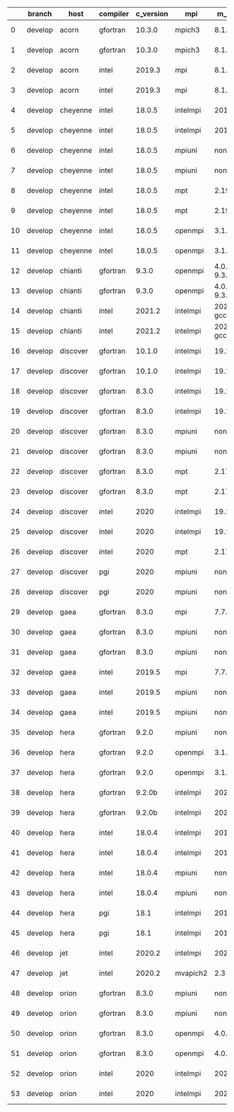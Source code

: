 |    | branch   | host     | compiler   | c_version   | mpi      | m_version          | o_g   | os     | netcdf_c   | netcdf_f   | build   | u_pass   | u_fail   | s_pass   | s_fail   | e_pass   | e_fail   | nuopc_pass   | nuopc_fail   | artifacts_hash                                                                                                                                                        | modified                   |
|----|----------|----------|------------|-------------|----------|--------------------|-------|--------|------------|------------|---------|----------|----------|----------|----------|----------|----------|--------------|--------------|-----------------------------------------------------------------------------------------------------------------------------------------------------------------------|----------------------------|
|  0 | develop  | acorn    | gfortran   | 10.3.0      | mpich3   | 8.1.7              | O     | Linux  | 4.7.4      | 4.5.3      | fail    | 13685    | 0        | 49       | 0        | 80       | 0        | 50           | 0            | [artifacts](https://github.com/esmf-org/esmf-test-artifacts/tree/78f1afd5ffa13e304e99795c1cb3121fb492568a/develop/acorn/gfortran/10.3.0/O/mpich3/8.1.7)               | 2022-03-08 19:14:45.941115 |
|  1 | develop  | acorn    | gfortran   | 10.3.0      | mpich3   | 8.1.7              | g     | Linux  | 4.7.4      | 4.5.3      | fail    | 13685    | 0        | 49       | 0        | 80       | 0        | 50           | 0            | [artifacts](https://github.com/esmf-org/esmf-test-artifacts/tree/7129810731714dfd62e3a2050af51efedf723c37/develop/acorn/gfortran/10.3.0/g/mpich3/8.1.7)               | 2022-03-08 19:14:45.941122 |
|  2 | develop  | acorn    | intel      | 2019.3      | mpi      | 8.1.7              | O     | Linux  | 4.7.4      | 4.5.3      | fail    | 13685    | 0        | 49       | 0        | 80       | 0        | 50           | 0            | [artifacts](https://github.com/esmf-org/esmf-test-artifacts/tree/37d001e59f489246e87e4adde8109d783708e90c/develop/acorn/intel/2019.3/O/mpi/8.1.7)                     | 2022-03-08 19:14:45.941119 |
|  3 | develop  | acorn    | intel      | 2019.3      | mpi      | 8.1.7              | g     | Linux  | 4.7.4      | 4.5.3      | fail    | 13685    | 0        | 49       | 0        | 80       | 0        | 50           | 0            | [artifacts](https://github.com/esmf-org/esmf-test-artifacts/tree/159fcf9b83c64b2ca9144b5610dbcb5419e6885e/develop/acorn/intel/2019.3/g/mpi/8.1.7)                     | 2022-03-08 19:14:45.941095 |
|  4 | develop  | cheyenne | intel      | 18.0.5      | intelmpi | 2018.4.274         | O     | Linux  | 4.6.3      | 4.4.4      | fail    | 13685    | 0        | 49       | 0        | 80       | 0        | 50           | 0            | [artifacts](https://github.com/esmf-org/esmf-test-artifacts/tree/dea8c8633acce12a8e87190885df327ff5537c69/develop/cheyenne/intel/18.0.5/O/intelmpi/2018.4.274)        | 2022-03-08 19:14:05.256340 |
|  5 | develop  | cheyenne | intel      | 18.0.5      | intelmpi | 2018.4.274         | g     | Linux  | 4.6.3      | 4.4.4      | fail    | 13685    | 0        | 49       | 0        | 80       | 0        | 50           | 0            | [artifacts](https://github.com/esmf-org/esmf-test-artifacts/tree/b41ad1ba6bdb8bf24751b1260e7563d4cad8ab76/develop/cheyenne/intel/18.0.5/g/intelmpi/2018.4.274)        | 2022-03-08 19:14:05.256335 |
|  6 | develop  | cheyenne | intel      | 18.0.5      | mpiuni   | none               | O     | Linux  | 4.8.1      | 4.5.3      | fail    | 12158    | 0        | 8        | 0        | 43       | 0        | 0            | 50           | [artifacts](https://github.com/esmf-org/esmf-test-artifacts/tree/dce37d167c6e7fff74357fe224cc6bd37e36c5e1/develop/cheyenne/intel/18.0.5/O/mpiuni/none)                | 2022-03-08 19:14:05.256342 |
|  7 | develop  | cheyenne | intel      | 18.0.5      | mpiuni   | none               | g     | Linux  | 4.8.1      | 4.5.3      | fail    | 12158    | 0        | 8        | 0        | 43       | 0        | 0            | 50           | [artifacts](https://github.com/esmf-org/esmf-test-artifacts/tree/1d7990bae5546f0aa6bc054d966f3879f8dc4ee9/develop/cheyenne/intel/18.0.5/g/mpiuni/none)                | 2022-03-08 19:14:05.256330 |
|  8 | develop  | cheyenne | intel      | 18.0.5      | mpt      | 2.19               | O     | Linux  | 4.6.3      | 4.4.4      | fail    | 13685    | 0        | 49       | 0        | 80       | 0        | 50           | 0            | [artifacts](https://github.com/esmf-org/esmf-test-artifacts/tree/9d37a0b49e6617da09fe5262c334aae0f59410d7/develop/cheyenne/intel/18.0.5/O/mpt/2.19)                   | 2022-03-08 19:14:05.256347 |
|  9 | develop  | cheyenne | intel      | 18.0.5      | mpt      | 2.19               | g     | Linux  | 4.6.3      | 4.4.4      | fail    | 13685    | 0        | 49       | 0        | 80       | 0        | 50           | 0            | [artifacts](https://github.com/esmf-org/esmf-test-artifacts/tree/85960f541739cef67d170118f3f7414e07f36569/develop/cheyenne/intel/18.0.5/g/mpt/2.19)                   | 2022-03-08 19:14:05.256338 |
| 10 | develop  | cheyenne | intel      | 18.0.5      | openmpi  | 3.1.4              | O     | Linux  | 4.6.3      | 4.4.4      | fail    | 13685    | 0        | 49       | 0        | 80       | 0        | 50           | 0            | [artifacts](https://github.com/esmf-org/esmf-test-artifacts/tree/7f234936b49d1cee5bea83d20cb89e1733e7f5bf/develop/cheyenne/intel/18.0.5/O/openmpi/3.1.4)              | 2022-03-08 19:14:05.256345 |
| 11 | develop  | cheyenne | intel      | 18.0.5      | openmpi  | 3.1.4              | g     | Linux  | 4.6.3      | 4.4.4      | fail    | 13685    | 0        | 49       | 0        | 80       | 0        | 50           | 0            | [artifacts](https://github.com/esmf-org/esmf-test-artifacts/tree/7bfbb5cd93809082db8f5f8cdd9d89dd705cc6d9/develop/cheyenne/intel/18.0.5/g/openmpi/3.1.4)              | 2022-03-08 19:14:05.256314 |
| 12 | develop  | chianti  | gfortran   | 9.3.0       | openmpi  | 4.0.5-gcc-9.3.0    | O     | Linux  | 4.8.0      | 4.5.3      | fail    | 13685    | 0        | 49       | 0        | 80       | 0        | 44           | 6            | [artifacts](https://github.com/esmf-org/esmf-test-artifacts/tree/3b43c0526717283451d4cfcf087c079315fddb71/develop/chianti/gfortran/9.3.0/O/openmpi/4.0.5-gcc-9.3.0)   | 2022-03-08 19:14:07.203465 |
| 13 | develop  | chianti  | gfortran   | 9.3.0       | openmpi  | 4.0.5-gcc-9.3.0    | g     | Linux  | 4.8.0      | 4.5.3      | fail    | 13685    | 0        | 49       | 0        | 80       | 0        | 44           | 6            | [artifacts](https://github.com/esmf-org/esmf-test-artifacts/tree/adcdf6173e0125911683f4b4202d1c3245ef5c32/develop/chianti/gfortran/9.3.0/g/openmpi/4.0.5-gcc-9.3.0)   | 2022-03-08 19:14:07.203481 |
| 14 | develop  | chianti  | intel      | 2021.2      | intelmpi | 2021.2.0-gcc-9.3.0 | O     | Linux  | 4.8.0      | 4.5.3      | fail    | 13685    | 0        | 49       | 0        | 80       | 0        | 44           | 6            | [artifacts](https://github.com/esmf-org/esmf-test-artifacts/tree/0210c4de5e0232ba707db12c5e9dad15ccc5be9a/develop/chianti/intel/2021.2/O/intelmpi/2021.2.0-gcc-9.3.0) | 2022-03-08 19:14:07.203484 |
| 15 | develop  | chianti  | intel      | 2021.2      | intelmpi | 2021.2.0-gcc-9.3.0 | g     | Linux  | 4.8.0      | 4.5.3      | fail    | 13685    | 0        | 49       | 0        | 80       | 0        | 44           | 6            | [artifacts](https://github.com/esmf-org/esmf-test-artifacts/tree/91ba61b77840d3208e38eac0886ece2d869085fe/develop/chianti/intel/2021.2/g/intelmpi/2021.2.0-gcc-9.3.0) | 2022-03-08 19:14:07.203487 |
| 16 | develop  | discover | gfortran   | 10.1.0      | intelmpi | 19.1.3.304         | O     | Linux  | N/A        | N/A        | fail    | 13670    | 15       | 49       | 0        | 80       | 0        | 50           | 0            | [artifacts](https://github.com/esmf-org/esmf-test-artifacts/tree/3c15099d7f8531411553e9f95e8e6ca3d33deacc/develop/discover/gfortran/10.1.0/O/intelmpi/19.1.3.304)     | 2022-03-08 19:14:10.507536 |
| 17 | develop  | discover | gfortran   | 10.1.0      | intelmpi | 19.1.3.304         | g     | Linux  | N/A        | N/A        | fail    | 13670    | 15       | 49       | 0        | 80       | 0        | 50           | 0            | [artifacts](https://github.com/esmf-org/esmf-test-artifacts/tree/ea2d95cb736feab8bde1cffe70922f2db07fc08c/develop/discover/gfortran/10.1.0/g/intelmpi/19.1.3.304)     | 2022-03-08 19:14:10.507510 |
| 18 | develop  | discover | gfortran   | 8.3.0       | intelmpi | 19.1.3.304         | O     | Linux  | N/A        | N/A        | fail    | 13670    | 15       | 49       | 0        | 80       | 0        | 50           | 0            | [artifacts](https://github.com/esmf-org/esmf-test-artifacts/tree/d0084e7fd3b95306c939982d0f7cf1578f791a86/develop/discover/gfortran/8.3.0/O/intelmpi/19.1.3.304)      | 2022-03-08 19:14:10.507553 |
| 19 | develop  | discover | gfortran   | 8.3.0       | intelmpi | 19.1.3.304         | g     | Linux  | N/A        | N/A        | fail    | 13670    | 15       | 49       | 0        | 80       | 0        | 50           | 0            | [artifacts](https://github.com/esmf-org/esmf-test-artifacts/tree/07b736795026d899e01b0436a6c34ea9a7010878/develop/discover/gfortran/8.3.0/g/intelmpi/19.1.3.304)      | 2022-03-08 19:14:10.507526 |
| 20 | develop  | discover | gfortran   | 8.3.0       | mpiuni   | none               | O     | Linux  | N/A        | N/A        | fail    | 12158    | 0        | 8        | 0        | 43       | 0        | 0            | 50           | [artifacts](https://github.com/esmf-org/esmf-test-artifacts/tree/908c07d35dfdfa82cde309a1c0efb30791aeba3f/develop/discover/gfortran/8.3.0/O/mpiuni/none)              | 2022-03-08 19:14:10.507547 |
| 21 | develop  | discover | gfortran   | 8.3.0       | mpiuni   | none               | g     | Linux  | N/A        | N/A        | fail    | 12158    | 0        | 8        | 0        | 43       | 0        | 0            | 50           | [artifacts](https://github.com/esmf-org/esmf-test-artifacts/tree/e77245bf8dfef50b82203edf3671e94342557054/develop/discover/gfortran/8.3.0/g/mpiuni/none)              | 2022-03-08 19:14:10.507532 |
| 22 | develop  | discover | gfortran   | 8.3.0       | mpt      | 2.17               | O     | Linux  | N/A        | N/A        | fail    | 13685    | 0        | 49       | 0        | 80       | 0        | 46           | 4            | [artifacts](https://github.com/esmf-org/esmf-test-artifacts/tree/1dfd214a0de3a8367de2937e378f3c8dbf5aa5cf/develop/discover/gfortran/8.3.0/O/mpt/2.17)                 | 2022-03-08 19:14:10.507551 |
| 23 | develop  | discover | gfortran   | 8.3.0       | mpt      | 2.17               | g     | Linux  | N/A        | N/A        | fail    | 13685    | 0        | 49       | 0        | 80       | 0        | 46           | 4            | [artifacts](https://github.com/esmf-org/esmf-test-artifacts/tree/312e68ee141e8b5c0ae0869a7e114f3f60fc369d/develop/discover/gfortran/8.3.0/g/mpt/2.17)                 | 2022-03-08 19:14:10.507543 |
| 24 | develop  | discover | intel      | 2020        | intelmpi | 19.1.3.304         | O     | Linux  | 4.8.0      | 4.5.4      | fail    | 13685    | 0        | 49       | 0        | 80       | 0        | 50           | 0            | [artifacts](https://github.com/esmf-org/esmf-test-artifacts/tree/a34ce7f111df0782872cfe3e5ceedb419c61302e/develop/discover/intel/2020/O/intelmpi/19.1.3.304)          | 2022-03-08 19:14:10.507545 |
| 25 | develop  | discover | intel      | 2020        | intelmpi | 19.1.3.304         | g     | Linux  | 4.8.0      | 4.5.4      | fail    | 13685    | 0        | 49       | 0        | 80       | 0        | 50           | 0            | [artifacts](https://github.com/esmf-org/esmf-test-artifacts/tree/de73580c4d48b3e4ac115a8fcfcf2810e86c6799/develop/discover/intel/2020/g/intelmpi/19.1.3.304)          | 2022-03-08 19:14:10.507540 |
| 26 | develop  | discover | intel      | 2020        | mpt      | 2.17               | O     | Linux  | 4.8.0      | 4.5.4      | fail    | 13685    | 0        | 49       | 0        | 80       | 0        | 50           | 0            | [artifacts](https://github.com/esmf-org/esmf-test-artifacts/tree/b8ae1bc2d17c5c1c63f445f7214bb2e305c90b4e/develop/discover/intel/2020/O/mpt/2.17)                     | 2022-03-08 19:14:10.507538 |
| 27 | develop  | discover | pgi        | 2020        | mpiuni   | none               | O     | Linux  | N/A        | N/A        | fail    | 11536    | 622      | 6        | 2        | 40       | 3        | 0            | 50           | [artifacts](https://github.com/esmf-org/esmf-test-artifacts/tree/db656d2ba19ba9317854fb28979e2de0bd07ffb3/develop/discover/pgi/2020/O/mpiuni/none)                    | 2022-03-08 19:14:10.507549 |
| 28 | develop  | discover | pgi        | 2020        | mpiuni   | none               | g     | Linux  | N/A        | N/A        | fail    | 11536    | 622      | 4        | 4        | 40       | 3        | 0            | 50           | [artifacts](https://github.com/esmf-org/esmf-test-artifacts/tree/854c32b23a30e961e977b80610322af40789ba09/develop/discover/pgi/2020/g/mpiuni/none)                    | 2022-03-08 19:14:10.507534 |
| 29 | develop  | gaea     | gfortran   | 8.3.0       | mpi      | 7.7.11             | g     | Unicos | 4.6.3      | 4.4.5      | fail    | 13684    | 1        | 49       | 0        | 80       | 0        | 47           | 3            | [artifacts](https://github.com/esmf-org/esmf-test-artifacts/tree/3ca56787d5fdb754017508905ff2dd55e1c79e4f/develop/gaea/gfortran/8.3.0/g/mpi/7.7.11)                   | 2022-03-08 19:14:13.659192 |
| 30 | develop  | gaea     | gfortran   | 8.3.0       | mpiuni   | none               | O     | Unicos | 4.6.3      | 4.4.5      | fail    | 12158    | 0        | 8        | 0        | 43       | 0        | 0            | 50           | [artifacts](https://github.com/esmf-org/esmf-test-artifacts/tree/2c67c164f4bee2f28d70ca8438960f3bcd179801/develop/gaea/gfortran/8.3.0/O/mpiuni/none)                  | 2022-03-08 19:14:13.659188 |
| 31 | develop  | gaea     | gfortran   | 8.3.0       | mpiuni   | none               | g     | Unicos | 4.6.3      | 4.4.5      | fail    | 12158    | 0        | 8        | 0        | 43       | 0        | 0            | 50           | [artifacts](https://github.com/esmf-org/esmf-test-artifacts/tree/52467781dd79d36f7b9244acfbdaa3f99e05859e/develop/gaea/gfortran/8.3.0/g/mpiuni/none)                  | 2022-03-08 19:14:13.659180 |
| 32 | develop  | gaea     | intel      | 2019.5      | mpi      | 7.7.11             | O     | Unicos | 4.6.3      | 4.4.5      | fail    | 13670    | 15       | 49       | 0        | 80       | 0        | 47           | 3            | [artifacts](https://github.com/esmf-org/esmf-test-artifacts/tree/b6ed083a5d2a80ee2e78dc611ec32da28fa21964/develop/gaea/intel/2019.5/O/mpi/7.7.11)                     | 2022-03-08 19:14:13.659177 |
| 33 | develop  | gaea     | intel      | 2019.5      | mpiuni   | none               | O     | Unicos | 4.6.3      | 4.4.5      | fail    | 12143    | 15       | 8        | 0        | 43       | 0        | 0            | 50           | [artifacts](https://github.com/esmf-org/esmf-test-artifacts/tree/f168c28712eb8c480c1160c0a16716bc9090c6c0/develop/gaea/intel/2019.5/O/mpiuni/none)                    | 2022-03-08 19:14:13.659190 |
| 34 | develop  | gaea     | intel      | 2019.5      | mpiuni   | none               | g     | Unicos | 4.6.3      | 4.4.5      | fail    | 12143    | 15       | 8        | 0        | 43       | 0        | 0            | 50           | [artifacts](https://github.com/esmf-org/esmf-test-artifacts/tree/10f942235784a0a794295f37e24c20521529fe35/develop/gaea/intel/2019.5/g/mpiuni/none)                    | 2022-03-08 19:14:13.659185 |
| 35 | develop  | hera     | gfortran   | 9.2.0       | mpiuni   | none               | O     | Linux  | 4.7.2      | 4.5.2      | fail    | 12158    | 0        | 8        | 0        | 43       | 0        | 0            | 50           | [artifacts](https://github.com/esmf-org/esmf-test-artifacts/tree/9e0adbb6e60f7137e47575607a1d383d9fc49c6c/develop/hera/gfortran/9.2.0/O/mpiuni/none)                  | 2022-03-08 19:14:16.537261 |
| 36 | develop  | hera     | gfortran   | 9.2.0       | openmpi  | 3.1.4              | O     | Linux  | 4.7.2      | 4.5.2      | fail    | 13685    | 0        | 49       | 0        | 80       | 0        | 50           | 0            | [artifacts](https://github.com/esmf-org/esmf-test-artifacts/tree/cb8c2712f0ff3af89356d686b8eb5cb7fdc991ac/develop/hera/gfortran/9.2.0/O/openmpi/3.1.4)                | 2022-03-08 19:14:16.537256 |
| 37 | develop  | hera     | gfortran   | 9.2.0       | openmpi  | 3.1.4              | g     | Linux  | 4.7.2      | 4.5.2      | fail    | 13685    | 0        | 49       | 0        | 80       | 0        | 50           | 0            | [artifacts](https://github.com/esmf-org/esmf-test-artifacts/tree/ff33134182e4ca4c35af178abbd0970d1a0fbf28/develop/hera/gfortran/9.2.0/g/openmpi/3.1.4)                | 2022-03-08 19:14:16.537240 |
| 38 | develop  | hera     | gfortran   | 9.2.0b      | intelmpi | 2020               | O     | Linux  | N/A        | N/A        | fail    | 0        | 8807     | 0        | 49       | 0        | 80       | 0            | 50           | [artifacts](https://github.com/esmf-org/esmf-test-artifacts/tree/60a4be96ad9135d3c603a1749e68ed1641095698/develop/hera/gfortran/9.2.0b/O/intelmpi/2020)               | 2022-03-08 19:14:16.537246 |
| 39 | develop  | hera     | gfortran   | 9.2.0b      | intelmpi | 2020               | g     | Linux  | N/A        | N/A        | fail    | 0        | 8807     | 0        | 49       | 0        | 80       | 0            | 50           | [artifacts](https://github.com/esmf-org/esmf-test-artifacts/tree/4e4faede9f445805f28410de96943a25723c0557/develop/hera/gfortran/9.2.0b/g/intelmpi/2020)               | 2022-03-08 19:14:16.537263 |
| 40 | develop  | hera     | intel      | 18.0.4      | intelmpi | 2018.4.274         | O     | Linux  | 4.7.0      | 4.4.5      | fail    | 13685    | 0        | 49       | 0        | 80       | 0        | 50           | 0            | [artifacts](https://github.com/esmf-org/esmf-test-artifacts/tree/c56d60997c345a09936f0843323905fa21a37d26/develop/hera/intel/18.0.4/O/intelmpi/2018.4.274)            | 2022-03-08 19:14:16.537249 |
| 41 | develop  | hera     | intel      | 18.0.4      | intelmpi | 2018.4.274         | g     | Linux  | 4.7.0      | 4.4.5      | fail    | 13685    | 0        | 49       | 0        | 80       | 0        | 50           | 0            | [artifacts](https://github.com/esmf-org/esmf-test-artifacts/tree/e5161a3cb1998558f6b8bfe911feea19a47b3925/develop/hera/intel/18.0.4/g/intelmpi/2018.4.274)            | 2022-03-08 19:14:16.537225 |
| 42 | develop  | hera     | intel      | 18.0.4      | mpiuni   | none               | O     | Linux  | 4.7.0      | 4.4.5      | fail    | 12158    | 0        | 8        | 0        | 43       | 0        | 0            | 50           | [artifacts](https://github.com/esmf-org/esmf-test-artifacts/tree/45a5601cd50cbbbbbc3a5e33322018b0b60c56bf/develop/hera/intel/18.0.4/O/mpiuni/none)                    | 2022-03-08 19:14:16.537265 |
| 43 | develop  | hera     | intel      | 18.0.4      | mpiuni   | none               | g     | Linux  | 4.7.0      | 4.4.5      | fail    | 12158    | 0        | 8        | 0        | 43       | 0        | 0            | 50           | [artifacts](https://github.com/esmf-org/esmf-test-artifacts/tree/4ac6827e4df060dcbfefbf1821f84a8f449a879b/develop/hera/intel/18.0.4/g/mpiuni/none)                    | 2022-03-08 19:14:16.537244 |
| 44 | develop  | hera     | pgi        | 18.1        | intelmpi | 2018.0.4           | O     | Linux  | N/A        | N/A        | fail    | fail     | fail     | fail     | fail     | fail     | fail     | 0            | 50           | [artifacts](https://github.com/esmf-org/esmf-test-artifacts/tree/60e80fc10888feeac94023ada3026e3b94216a28/develop/hera/pgi/18.1/O/intelmpi/2018.0.4)                  | 2022-03-08 19:14:16.537254 |
| 45 | develop  | hera     | pgi        | 18.1        | intelmpi | 2018.0.4           | g     | Linux  | N/A        | N/A        | fail    | fail     | fail     | fail     | fail     | fail     | fail     | 0            | 50           | [artifacts](https://github.com/esmf-org/esmf-test-artifacts/tree/68b68e5c27e6c1b876c6775e27be46e81dd80f75/develop/hera/pgi/18.1/g/intelmpi/2018.0.4)                  | 2022-03-08 19:14:16.537251 |
| 46 | develop  | jet      | intel      | 2020.2      | intelmpi | 2020.2             | g     | Linux  | 4.7.0      | 4.4.5      | fail    | pending  | pending  | pending  | pending  | pending  | pending  | pending      | pending      | [artifacts](https://github.com/esmf-org/esmf-test-artifacts/tree/21866b1cb4f2790b631349e6846ac4513f840efc/develop/jet/intel/2020.2/g/intelmpi/2020.2)                 | 2022-03-08 19:14:18.723282 |
| 47 | develop  | jet      | intel      | 2020.2      | mvapich2 | 2.3                | O     | Linux  | 4.7.0      | 4.4.5      | fail    | pending  | pending  | pending  | pending  | pending  | pending  | pending      | pending      | [artifacts](https://github.com/esmf-org/esmf-test-artifacts/tree/79187462b8eeedeb01c32ce1369b9dffb0c770ed/develop/jet/intel/2020.2/O/mvapich2/2.3)                    | 2022-03-08 19:14:18.723267 |
| 48 | develop  | orion    | gfortran   | 8.3.0       | mpiuni   | none               | O     | Linux  | 4.7.4      | 4.5.3      | fail    | 12158    | 0        | 8        | 0        | 43       | 0        | 0            | 50           | [artifacts](https://github.com/esmf-org/esmf-test-artifacts/tree/aedfa957dee1ca393188fe7e160e1364c05d702f/develop/orion/gfortran/8.3.0/O/mpiuni/none)                 | 2022-03-08 19:14:21.023332 |
| 49 | develop  | orion    | gfortran   | 8.3.0       | mpiuni   | none               | g     | Linux  | 4.7.4      | 4.5.3      | fail    | 12158    | 0        | 8        | 0        | 43       | 0        | 0            | 50           | [artifacts](https://github.com/esmf-org/esmf-test-artifacts/tree/0e7d2b54d9d57612ad26215e151e5b6d80a354cf/develop/orion/gfortran/8.3.0/g/mpiuni/none)                 | 2022-03-08 19:14:21.023330 |
| 50 | develop  | orion    | gfortran   | 8.3.0       | openmpi  | 4.0.2              | O     | Linux  | 4.7.4      | 4.5.3      | fail    | 13685    | 0        | 49       | 0        | 80       | 0        | 50           | 0            | [artifacts](https://github.com/esmf-org/esmf-test-artifacts/tree/f4a23caf5c69498b8182341430319116ad0db6ce/develop/orion/gfortran/8.3.0/O/openmpi/4.0.2)               | 2022-03-08 19:14:21.023301 |
| 51 | develop  | orion    | gfortran   | 8.3.0       | openmpi  | 4.0.2              | g     | Linux  | 4.7.4      | 4.5.3      | fail    | 13685    | 0        | 49       | 0        | 80       | 0        | 50           | 0            | [artifacts](https://github.com/esmf-org/esmf-test-artifacts/tree/99bc0348f720542a9e8e94bdf56750286efa0629/develop/orion/gfortran/8.3.0/g/openmpi/4.0.2)               | 2022-03-08 19:14:21.023325 |
| 52 | develop  | orion    | intel      | 2020        | intelmpi | 2020.2             | O     | Linux  | 4.7.4      | 4.5.3      | fail    | fail     | fail     | fail     | fail     | fail     | fail     | 0            | 0            | [artifacts](https://github.com/esmf-org/esmf-test-artifacts/tree/881985ab9c7a5adb0577e1ef84949a02e1da92fd/develop/orion/intel/2020/O/intelmpi/2020.2)                 | 2022-03-08 19:14:21.023328 |
| 53 | develop  | orion    | intel      | 2020        | intelmpi | 2020.2             | g     | Linux  | 4.7.4      | 4.5.3      | fail    | fail     | fail     | fail     | fail     | fail     | fail     | 0            | 0            | [artifacts](https://github.com/esmf-org/esmf-test-artifacts/tree/832a8af31c0c350c2f4170a2b3b4e42b0cf010c5/develop/orion/intel/2020/g/intelmpi/2020.2)                 | 2022-03-08 19:14:21.023321 |